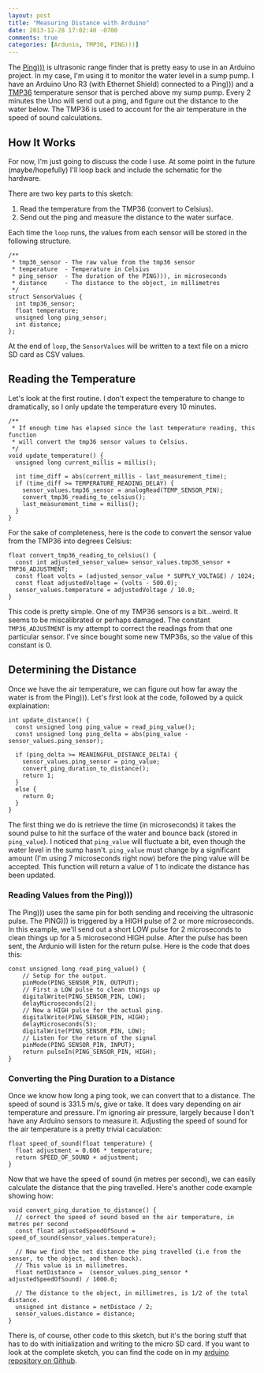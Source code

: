 ```yaml
---
layout: post
title: "Measuring Distance with Arduino"
date: 2013-12-28 17:02:40 -0700
comments: true
categories: [Ardunio, TMP36, PING)))]
---
```


The [Ping)))](http://www.parallax.com/product/28015) is ultrasonic range finder that is pretty easy to use in an Arduino project. In my case, I'm using it to monitor the water level in a sump pump. I have an Arduino Uno R3 (with Ethernet Shield) connected to a Ping))) and a [TMP36](https://www.sparkfun.com/products/10988) temperature sensor that is perched above my sump pump. Every 2 minutes the Uno will send out a ping, and figure out the distance to the water below. The TMP36 is used to account for the air temperature in the speed of sound calculations.  

<!-- more -->

How It Works
------------

For now, I'm just going to discuss the code I use. At some point in the future (maybe/hopefully) I'll loop back and include the schematic for the hardware.

There are two key parts to this sketch:

1. Read the temperature from the TMP36 (convert to Celsius).
2. Send out the ping and measure the distance to the water surface. 

Each time the `loop` runs, the values from each sensor will be stored in the following structure. 

    /**
     * tmp36_sensor - The raw value from the tmp36 sensor
     * temperature  - Temperature in Celsius
     * ping_sensor  - The duration of the PING))), in microseconds
     * distance     - The distance to the object, in millimetres
     */
    struct SensorValues {
      int tmp36_sensor;                                   
      float temperature;                                  
      unsigned long ping_sensor;                          
      int distance;                                       
    };

At the end of `loop`, the `SensorValues` will be written to a text file on a micro SD card as CSV values.

Reading the Temperature
-----------------------
Let's look at the first routine. I don't expect the temperature to change to dramatically, so I only update the temperature every 10 minutes. 

    /**
     * If enough time has elapsed since the last temperature reading, this function
     * will convert the tmp36 sensor values to Celsius.
     */
    void update_temperature() {
      unsigned long current_millis = millis();

      int time_diff = abs(current_millis - last_measurement_time);
      if (time_diff >= TEMPERATURE_READING_DELAY) {
        sensor_values.tmp36_sensor = analogRead(TEMP_SENSOR_PIN);
        convert_tmp36_reading_to_celsius();
        last_measurement_time = millis();
      }
    }

For the sake of completeness, here is the code to convert the sensor value from the TMP36 into degrees Celsius: 

    float convert_tmp36_reading_to_celsius() {
      const int adjusted_sensor_value= sensor_values.tmp36_sensor + TMP36_ADJUSTMENT; 
      const float volts = (adjusted_sensor_value * SUPPLY_VOLTAGE) / 1024;
      const float adjustedVoltage = (volts - 500.0);  
      sensor_values.temperature = adjustedVoltage / 10.0;
    }

This code is pretty simple. One of my TMP36 sensors is a bit...weird. It seems to be miscalibrated or perhaps damaged. The constant `TMP36_ADJUSTMENT` is my attempt to correct the readings from that one particular sensor. I've since bought some new TMP36s, so the value of this constant is 0.

Determining the Distance
------------------------

Once we have the air temperature, we can figure out how far away the water is from the Ping))). Let's first look at the code, followed by a quick explaination:

    int update_distance() {
      const unsigned long ping_value = read_ping_value();
      const unsigned long ping_delta = abs(ping_value - sensor_values.ping_sensor);

      if (ping_delta >= MEANINGFUL_DISTANCE_DELTA) {
        sensor_values.ping_sensor = ping_value;  
        convert_ping_duration_to_distance();
        return 1;
      }
      else {
        return 0;
      }
    }

The first thing we do is retrieve the time (in microseconds) it takes the sound pulse to hit the surface of the water and bounce back (stored in `ping_value`). I noticed that `ping_value` will fluctuate a bit, even though the water level in the sump hasn't. `ping_value` must change by a significant amount (I'm using 7 microseconds right now) before the ping value will be accepted. This function will return a value of 1 to indicate the distance has been updated.

### Reading Values from the Ping)))

The Ping))) uses the same pin for both sending and receiving the ultrasonic pulse. The PING))) is triggered by a HIGH pulse of 2 or more microseconds. In this example, we'll send out a short LOW pulse for 2 microseconds to clean things up for a 5 microsecond HIGH pulse. After the pulse has been sent, the Ardunio will listen for the return pulse. Here is the code that does this:

    const unsigned long read_ping_value() {
    	// Setup for the output.
        pinMode(PING_SENSOR_PIN, OUTPUT);
        // First a LOW pulse to clean things up
        digitalWrite(PING_SENSOR_PIN, LOW);
        delayMicroseconds(2);
        // Now a HIGH pulse for the actual ping.
        digitalWrite(PING_SENSOR_PIN, HIGH);
        delayMicroseconds(5);
        digitalWrite(PING_SENSOR_PIN, LOW); 
        // Listen for the return of the signal
        pinMode(PING_SENSOR_PIN, INPUT);
        return pulseIn(PING_SENSOR_PIN, HIGH);
    }

### Converting the Ping Duration to a Distance

Once we know how long a ping took, we can convert that to a distance. The speed of sound is 331.5 m/s, give or take. It does vary depending on air temperature and pressure. I'm ignoring air pressure, largely because I don't have any Arduino sensors to measure it. Adjusting the speed of sound for the air temperature is a pretty trivial caculation:

    float speed_of_sound(float temperature) {
      float adjustment = 0.606 * temperature;
      return SPEED_OF_SOUND + adjustment;
    }

Now that we have the speed of sound (in metres per second), we can easily calculate the distance that the ping travelled. Here's another code example showing how:

    void convert_ping_duration_to_distance() {
      // correct the speed of sound based on the air temperature, in metres per second
      const float adjustedSpeedOfSound = speed_of_sound(sensor_values.temperature);

      // Now we find the net distance the ping travelled (i.e from the sensor, to the object, and then back).
      // This value is in millimetres.
      float netDistance =  (sensor_values.ping_sensor * adjustedSpeedOfSound) / 1000.0;

      // The distance to the object, in millimetres, is 1/2 of the total distance.
      unsigned int distance = netDistace / 2;
      sensor_values.distance = distance;
    }

There is, of course, other code to this sketch, but it's the boring stuff that has to do with initialization and writing to the micro SD card. If you want to look at the complete sketch, you can find the code on in my [arduino repository on Github](https://github.com/topgenorth/arduino/blob/master/DistanceFinder/DistanceFinder.ino).
